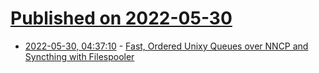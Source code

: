 # [Published on 2022-05-30](index.md)

* [2022-05-30, 04:37:10](https://news.ycombinator.com/item?id=31555523) - [Fast, Ordered Unixy Queues over NNCP and Syncthing with Filespooler](https://changelog.complete.org/archives/10368-fast-ordered-unixy-queues-over-nncp-and-syncthing-with-filespooler)
